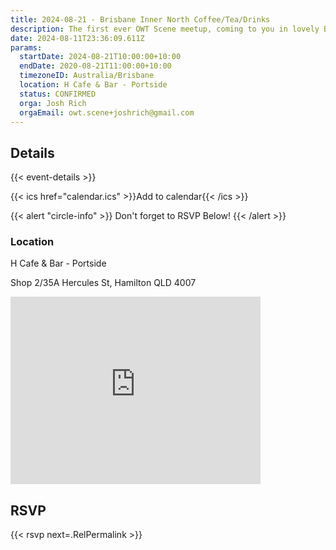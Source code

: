 ```yaml
---
title: 2024-08-21 - Brisbane Inner North Coffee/Tea/Drinks
description: The first ever OWT Scene meetup, coming to you in lovely Brisvegas (Brisbane, AU). Come and join to meet and chat with fellow OWT scenesters.
date: 2024-08-11T23:36:09.611Z
params:
  startDate: 2024-08-21T10:00:00+10:00
  endDate: 2020-08-21T11:00:00+10:00
  timezoneID: Australia/Brisbane
  location: H Cafe & Bar - Portside
  status: CONFIRMED
  orga: Josh Rich
  orgaEmail: owt.scene+joshrich@gmail.com
---
```


## Details

{{< event-details >}}

{{< ics href="calendar.ics" >}}Add to calendar{{< /ics >}}

{{< alert "circle-info" >}}
Don't forget to RSVP Below!
{{< /alert >}}

### Location

H Cafe & Bar - Portside

Shop 2/35A Hercules St, Hamilton QLD 4007

<iframe src="https://www.google.com/maps/embed?pb=!1m18!1m12!1m3!1d3540.948486162102!2d153.06729371130626!3d-27.43971611533116!2m3!1f0!2f0!3f0!3m2!1i1024!2i768!4f13.1!3m3!1m2!1s0x6b9159e7a40b2099%3A0xc78a0b5de487f8e5!2sH%20Cafe%20%26%20Bar%20-%20Portside!5e0!3m2!1sen!2sau!4v1723158047070!5m2!1sen!2sau" width="400" height="300" style="border:0;" allowfullscreen="" loading="lazy" referrerpolicy="no-referrer-when-downgrade"></iframe>

## RSVP

{{< rsvp next=.RelPermalink >}}
